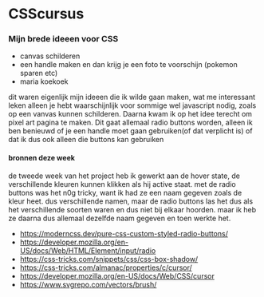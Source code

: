 # CSScursus

### Mijn brede ideeen voor CSS
* canvas schilderen
* een handle maken en dan krijg je een foto te voorschijn (pokemon sparen etc)
* maria koekoek 

dit waren eigenlijk mijn ideeen die ik wilde gaan maken, wat me interessant leken alleen je hebt waarschijnlijk voor sommige wel javascript nodig, zoals op een vanvas kunnen schilderen. Daarna kwam ik op het idee terecht om pixel art pagina te maken. Dit gaat allemaal radio buttons worden, alleen ik ben benieuwd of je een handle moet gaan gebruiken(of dat verplicht is) of dat ik dus ook alleen die buttons kan gebruiken



#### bronnen deze week

de tweede week van het project heb ik gewerkt aan de hover state, de verschillende kleuren kunnen klikken als hij active staat.
met de radio buttons was het n0g tricky, want ik had ze een naam gegeven zoals de kleur heet. dus verschillende namen, maar de radio buttons las het dus als het verschillende soorten waren en dus niet bij elkaar hoorden. maar ik heb ze daarna dus allemaal dezelfde naam gegeven en toen werkte het. 

* https://moderncss.dev/pure-css-custom-styled-radio-buttons/
* https://developer.mozilla.org/en-US/docs/Web/HTML/Element/input/radio
* https://css-tricks.com/snippets/css/css-box-shadow/
* https://css-tricks.com/almanac/properties/c/cursor/
* https://developer.mozilla.org/en-US/docs/Web/CSS/cursor
* https://www.svgrepo.com/vectors/brush/
